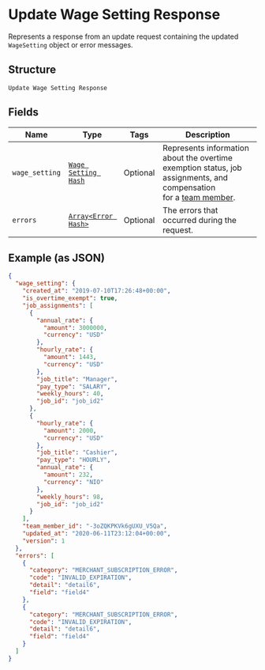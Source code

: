 
# Update Wage Setting Response

Represents a response from an update request containing the updated `WageSetting` object
or error messages.

## Structure

`Update Wage Setting Response`

## Fields

| Name | Type | Tags | Description |
|  --- | --- | --- | --- |
| `wage_setting` | [`Wage Setting Hash`](../../doc/models/wage-setting.md) | Optional | Represents information about the overtime exemption status, job assignments, and compensation<br>for a [team member](../../doc/models/team-member.md). |
| `errors` | [`Array<Error Hash>`](../../doc/models/error.md) | Optional | The errors that occurred during the request. |

## Example (as JSON)

```json
{
  "wage_setting": {
    "created_at": "2019-07-10T17:26:48+00:00",
    "is_overtime_exempt": true,
    "job_assignments": [
      {
        "annual_rate": {
          "amount": 3000000,
          "currency": "USD"
        },
        "hourly_rate": {
          "amount": 1443,
          "currency": "USD"
        },
        "job_title": "Manager",
        "pay_type": "SALARY",
        "weekly_hours": 40,
        "job_id": "job_id2"
      },
      {
        "hourly_rate": {
          "amount": 2000,
          "currency": "USD"
        },
        "job_title": "Cashier",
        "pay_type": "HOURLY",
        "annual_rate": {
          "amount": 232,
          "currency": "NIO"
        },
        "weekly_hours": 98,
        "job_id": "job_id2"
      }
    ],
    "team_member_id": "-3oZQKPKVk6gUXU_V5Qa",
    "updated_at": "2020-06-11T23:12:04+00:00",
    "version": 1
  },
  "errors": [
    {
      "category": "MERCHANT_SUBSCRIPTION_ERROR",
      "code": "INVALID_EXPIRATION",
      "detail": "detail6",
      "field": "field4"
    },
    {
      "category": "MERCHANT_SUBSCRIPTION_ERROR",
      "code": "INVALID_EXPIRATION",
      "detail": "detail6",
      "field": "field4"
    }
  ]
}
```

